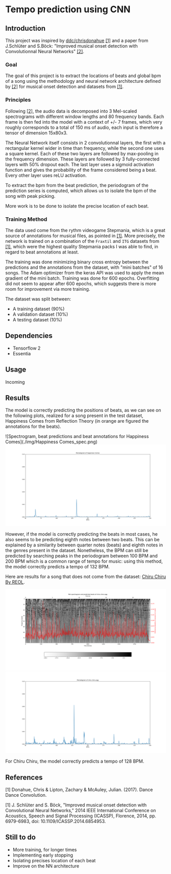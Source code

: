 # Tempo prediction using CNN

## Introduction

This project was inspired by [ddc/chrisdonahue](https://github.com/chrisdonahue/ddc) [[1]](#1)
and a paper from J.Schlüter and S.Böck: "Improved musical onset detection with
Convolutionnal Neural Networks" [[2]](#2).

### Goal

The goal of this project is to extract the locations of beats and global bpm of
a song using the methodology and neural network architecture defined by 
[[2]](#2) for musical onset detection and datasets from [[1]](#1).

### Principles

Following [[2]](#2), the audio data is decomposed into 3 Mel-scaled spectrograms 
with different window lengths and 80 frequency bands. Each frame is then fed
into the model with a context of +/- 7 frames, which very roughly corresponds
to a total of 150 ms of audio, each input is therefore a tensor of dimension 
15x80x3.

The Neural Network itself consists in 2 convolutionnal layers, the first with
a rectangular kernel wider in time than frequency, while the second one uses
a square kernel. Each of these two layers are followed by max-pooling in the
frequency dimension. These layers are followed by 3 fully-connected layers with
50% dropout each. The last layer uses a sigmoid activation function and gives
the probability of the frame considered being a beat. Every other layer uses
reLU activation.

To extract the bpm from the beat prediction, the periodogram of the prediction
series is computed, which allows us to isolate the bpm of the song with peak
picking.

More work is to be done to isolate the precise location of each beat.

### Training Method

The data used come from the rythm videogame Stepmania, which is a great source
of annotations for musical files, as pointed in [[1]](#1). More precisely,
the network is trained on a combination of the `Fraxtil` and `ITG` datasets
from [[1]](#1), which were the highest quality Stepmania packs I was
able to find, in regard to beat annotations at least.

The training was done minimizing binary cross entropy between the predictions
and the annotations from the dataset, with "mini batches" of 16 songs. The Adam
optimizer from the keras API was used to apply the mean gradient of the mini
batch. Training was done for 600 epochs. Overfitting did not seem to appear 
after 600 epochs, which suggests there is more room for improvement via more
training.

The dataset was split between:
- A training dataset (90%)
- A validation dataset (10%)
- A testing dataset (10%)

## Dependencies

- Tensorflow 2
- Essentia

## Usage

Incoming

## Results

The model is correctly predicting the positions of beats, as we can
see on the following plots, realized for a song present in the test dataset,
Happiness Comes from Reflection Theory (in orange are figured the annotations
for the beats).

![Spectrogram, beat predictions and beat annotations for Happiness Comes](./img/Happiness Comes_spec.png)
![Periodogram for Happiness Comes](./img/Happiness_Comes_period.png)

However, if the model is correctly predicting the beats in most cases, he also
seems to be predicting eighth notes between two beats. This can be explained by
a similarity between quarter notes (beats) and eighth notes in the genres
present in the dataset. Nonetheless, the BPM can still be predicted by
searching peaks in the periodogram between 100 BPM and 200 BPM which is a common
range of tempo for music: using this method, the model correctly predicts a
tempo of 132 BPM.

Here are results for a song that does not come from the dataset: [Chiru Chiru
By REOL](https://www.youtube.com/watch?v=VVaNq9uSJgY).

![Spectrogram, beat predictions and beat annotations for Chiru Chiru](./img/chiru_chiru_spec.png)
![Periodogram for Happiness Comes](./img/chiru_chiru_period.png)

For Chiru Chiru, the model correctly predicts a tempo of 128 BPM.

## References

<a id="1">[1]</a>
Donahue, Chris & Lipton, Zachary & McAuley, Julian. (2017). Dance Dance Convolution. 

<a id="2">[1]</a>
J. Schlüter and S. Böck, "Improved musical onset detection with Convolutional Neural Networks," 2014 IEEE International Conference on Acoustics, Speech and Signal Processing (ICASSP), Florence, 2014, pp. 6979-6983, doi: 10.1109/ICASSP.2014.6854953.

## Still to do
- More training, for longer times
- Implementing early stopping
- Isolating precises location of each beat
- Improve on the NN architecture
